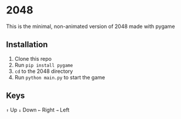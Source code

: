 # 2048
This is the minimal, non-animated version of 2048 made with pygame

## Installation
1. Clone this repo
2. Run `pip install pygame`
3. `cd` to the 2048 directory
4. Run `python main.py` to start the game

## Keys
`↑` Up
`↓` Down
`←` Right
`→` Left
